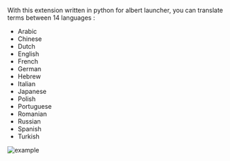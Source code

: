 With this extension written in python for albert launcher, you can translate terms between 14 languages :
* Arabic
* Chinese
* Dutch
* English
* French
* German
* Hebrew
* Italian
* Japanese
* Polish
* Portuguese
* Romanian
* Russian
* Spanish
* Turkish

![example](https://github.com/gitadum/reverso_albert/reverso-albert.png?raw=true)
